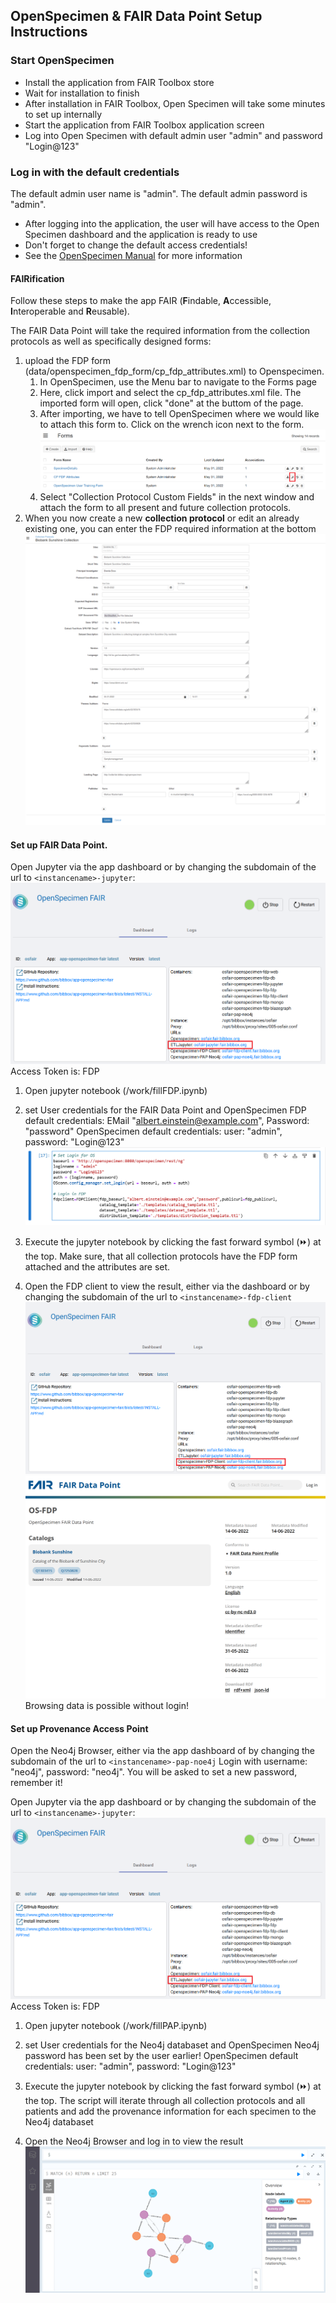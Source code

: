 ## OpenSpecimen & FAIR Data Point Setup Instructions 

### Start OpenSpecimen

* Install the application from FAIR Toolbox store
* Wait for installation to finish
* After installation in FAIR Toolbox, Open Specimen will take some minutes to set up internally
* Start the application from FAIR Toolbox application screen
* Log into Open Specimen with default admin user "admin" and password "Login@123"

### Log in with the default credentials 
The default admin user name is "admin". The default admin password is "admin".

* After logging into the application, the user will have access to the Open Specimen dashboard and the application is ready to use
* Don't forget to change the default access credentials!
* See the [OpenSpecimen Manual](https://openspecimen.atlassian.net/wiki/spaces/CAT/pages/7700605/User+Manual+Community+Edition) for more information

#### FAIRification
Follow these steps to make the app FAIR (**F**indable, **A**ccessible, **I**nteroperable and **R**eusable).

The FAIR Data Point will take the required information from the collection protocols as well as specifically designed forms:
1) upload the FDP form (data/openspecimen_fdp_form/cp_fdp_attributes.xml) to Openspecimen. 
   1) In OpenSpecimen, use the Menu bar to navigate to the Forms page
   2) Here, click import and select the cp_fdp_attributes.xml file. The imported form will open, click "done" at the buttom of the page.
   3) After importing, we have to tell OpenSpecimen where we would like to attach this form to.  Click on the wrench icon next to the form. ![attach_form](assets/attach_form.png)
   4) Select "Collection Protocol Custom Fields" in the next window and attach the form to all present and future collection protocols. 
2) When you now create a new **collection protocol** or edit an already existing one, you can enter the FDP required information at the bottom ![cp_with_fdp_attributes](assets/cp_with_fdp_attributes.png) 



#### Set up FAIR Data Point.

Open Jupyter via the app dashboard or by changing the subdomain of the url to `<instancename>-jupyter`:
![os_jupyter_dashboard](assets/os_jupyter_dashboard.png)
Access Token is: FDP
1) Open jupyter notebook (/work/fillFDP.ipynb) 
    
2) set User credentials for the FAIR Data Point and OpenSpecimen
FDP default credentials: EMail "albert.einstein@example.com", Password: "password"
OpenSpecimen default credentials: user: "admin", password: "Login@123"
![jupyter_set_login](assets/jupyter_os_fdp_login.png)

3) Execute the jupyter notebook by clicking the fast forward symbol (&#9193;) at the top. Make sure, that all collection protocols have the FDP form attached and the attributes are set. 

4) Open the FDP client to view the result, either via the dashboard or by changing the subdomain of the url to `<instancename>-fdp-client`
![os_fdp_dashboard](assets/os_fdp_dashboard.png)
![os_fdp](assets/os_fdp.png)
Browsing data is possible without login! 

#### Set up Provenance Access Point
Open the Neo4j Browser, either via the app dashboard of by changing the subdomain of the url to `<instancename>-pap-noe4j`
Login with username: "neo4j", password: "neo4j". You will be asked to set a new password, remember it!


Open Jupyter via the app dashboard or by changing the subdomain of the url to `<instancename>-jupyter`:
![os_jupyter_dashboard](assets/os_jupyter_dashboard.png)
Access Token is: FDP
1) Open jupyter notebook (/work/fillPAP.ipynb) 
    
2) set User credentials for the Neo4j databaset and OpenSpecimen
Neo4j password has been set by the user earlier!
OpenSpecimen default credentials: user: "admin", password: "Login@123"

3) Execute the jupyter notebook by clicking the fast forward symbol (&#9193;) at the top. The script will iterate through all collection protocols and all patients and add the provenance information for each specimen to the Neo4j databaset 

4) Open the Neo4j Browser and log in to view the result
![neo4j](assets/neo4j.png)
